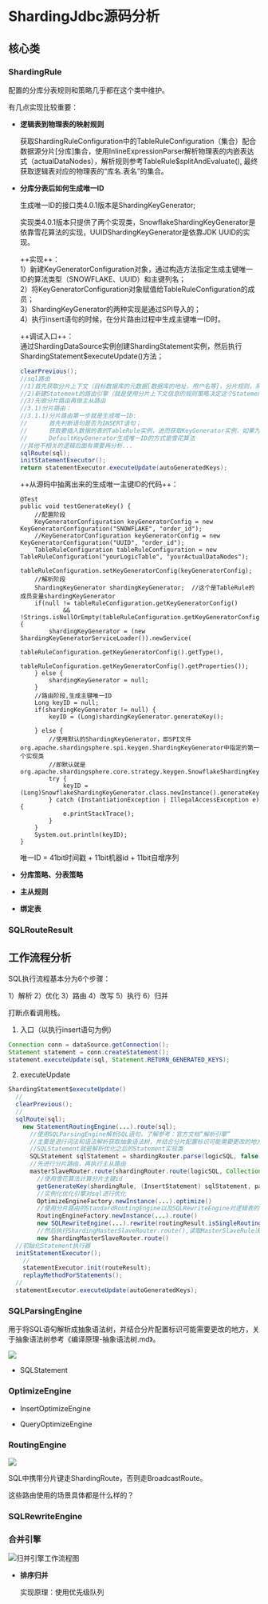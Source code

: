 # ShardingJdbc源码分析

## 核心类

### ShardingRule

配置的分库分表规则和策略几乎都在这个类中维护。

有几点实现比较重要：

+ **逻辑表到物理表的映射规则**

  获取ShardingRuleConfiguration中的TableRuleConfiguration（集合）配合数据源分片[分库]集合，使用InlineExpressionParser解析物理表的内嵌表达式（actualDataNodes），解析规则参考TableRule$splitAndEvaluate(), 最终获取逻辑表对应的物理表的“库名.表名”的集合。

+ **分库分表后如何生成唯一ID**

  生成唯一ID的接口类4.0.1版本是ShardingKeyGenerator;  
  
  实现类4.0.1版本只提供了两个实现类，SnowflakeShardingKeyGenerator是依靠雪花算法的实现，UUIDShardingKeyGenerator是依靠JDK UUID的实现。

  ++实现++：  
  1）新建KeyGeneratorConfiguration对象，通过构造方法指定生成主键唯一ID的算法类型（SNOWFLAKE、UUID）和主键列名；  
  2）将KeyGeneratorConfiguration对象赋值给TableRuleConfiguration的成员；  
  3）ShardingKeyGenerator的两种实现是通过SPI导入的；  
  4）执行insert语句的时候，在分片路由过程中生成主键唯一ID时。

  ++调试入口++：  
  通过ShardingDataSource实例创建ShardingStatement实例，然后执行ShardingStatement$executeUpdate()方法；
  ```java
  clearPrevious();
  //sql路由
  //1)首先获取分片上下文（目标数据库的元数据[数据库的地址，用户名等]，分片规则，系统属性，执行引擎，Schema、Table的元信息等）
  //2)新建Statement的路由引擎（就是使用分片上下文信息的规则策略决定这个Statement应该连接哪个物理数据库，在哪个物理表上操作）
  //3)先做分片路由再做主从路由
  //3.1)分片路由：
  //3.1.1)分片路由第一步就是生成唯一ID:
  //      首先判断语句是否为INSERT语句；
  //      获取要插入数据的表的TableRule实例，进而获取KeyGenerator实例，如果为空则使用DefaultKeyGenerator生成唯一ID
  //      DefaultKeyGenerator生成唯一ID的方式是雪花算法
  //其他不相关的逻辑后面有需要再分析...
  sqlRoute(sql);
  initStatementExecutor();
  return statementExecutor.executeUpdate(autoGeneratedKeys);
  ```
  ++从源码中抽离出来的生成唯一主键ID的代码++：
  ```
  @Test
  public void testGenerateKey() {
      //配置阶段
      KeyGeneratorConfiguration keyGeneratorConfig = new KeyGeneratorConfiguration("SNOWFLAKE", "order_id");
      //KeyGeneratorConfiguration keyGeneratorConfig = new KeyGeneratorConfiguration("UUID", "order_id");
      TableRuleConfiguration tableRuleConfiguration = new TableRuleConfiguration("yourLogicTable", "yourActualDataNodes");
      tableRuleConfiguration.setKeyGeneratorConfig(keyGeneratorConfig);
      //解析阶段
      ShardingKeyGenerator shardingKeyGenerator;  //这个是TableRule的成员变量shardingKeyGenerator
      if(null != tableRuleConfiguration.getKeyGeneratorConfig()
              && !Strings.isNullOrEmpty(tableRuleConfiguration.getKeyGeneratorConfig().getType())) {
          shardingKeyGenerator = (new ShardingKeyGeneratorServiceLoader()).newService(
                  tableRuleConfiguration.getKeyGeneratorConfig().getType(),
                  tableRuleConfiguration.getKeyGeneratorConfig().getProperties());
      } else {
          shardingKeyGenerator = null;
      }
      //路由阶段,生成主键唯一ID
      Long keyID = null;
      if(shardingKeyGenerator != null) {
          keyID = (Long)shardingKeyGenerator.generateKey();

      } else {
          //使用默认的ShardingKeyGenerator，即SPI文件org.apache.shardingsphere.spi.keygen.ShardingKeyGenerator中指定的第一个实现类
          //即默认就是 org.apache.shardingsphere.core.strategy.keygen.SnowflakeShardingKeyGenerator
          try {
              keyID = (Long)SnowflakeShardingKeyGenerator.class.newInstance().generateKey();
          } catch (InstantiationException | IllegalAccessException e) {
              e.printStackTrace();
          }
      }
      System.out.println(keyID);
  }
  ```

  唯一ID = 41bit时间戳 + 11bit机器id + 11bit自增序列

+ **分库策略、分表策略**

+ **主从规则**

+ **绑定表**

### SQLRouteResult


## 工作流程分析

SQL执行流程基本分为6个步骤：

1）解析
2）优化
3）路由
4）改写
5）执行
6）归并

打断点看调用栈。

1) 入口（以执行insert语句为例）
```java
Connection conn = dataSource.getConnection();
Statement statement = conn.createStatement();
statement.executeUpdate(sql, Statement.RETURN_GENERATED_KEYS);
```

2) executeUpdate

```java
ShardingStatement$executeUpdate()
  //
  clearPrevious();
  //
  sqlRoute(sql);
    new StatementRoutingEngine(...).route(sql);
      //使用SQLParsingEngine解析SQL语句，了解参考：官方文档“解析引擎”
      //主要是进行词法和语法解析获取抽象语法树，并结合分片配置标识可能需要更改的地方
      //SQLStatement就是解析优化之后的Statement实现类
      SQLStatement sqlStatement = shardingRouter.parse(logicSQL, false);
      //先进行分片路由，再执行主从路由
      masterSlaveRouter.route(shardingRouter.route(logicSQL, Collections.emptyList(), sqlStatement));
        //使用雪花算法计算分片主键id
        getGenerateKey(shardingRule, (InsertStatement) sqlStatement, parameters)
        //实例化优化引擎对sql进行优化
        OptimizeEngineFactory.newInstance(...).optimize()
        //使用分片路由的StandardRoutingEngine以及SQLRewriteEngine对逻辑表的insert语句进行重写，生成对物理表的insert语句，以及路由目标物理数据库
        RoutingEngineFactory.newInstance(...).route()
        new SQLRewriteEngine(...).rewrite(routingResult.isSingleRouting()); 
        //然后执行ShardingMasterSlaveRouter.route(),读取MasterSlaveRule决定将SQL发送到Master还是Slave执行
        new ShardingMasterSlaveRouter.route()
  //初始化Statement执行器
  initStatementExecutor();
    //
    statementExecutor.init(routeResult);
    replayMethodForStatements();
  //
  statementExecutor.executeUpdate(autoGeneratedKeys);
```

### SQLParsingEngine

用于将SQL语句解析成抽象语法树，并结合分片配置标识可能需要更改的地方，关于抽象语法树参考《编译原理-抽象语法树.md》。

![](https://shardingsphere.apache.org/document/legacy/3.x/document/img/sharding/parsing_architecture_cn.png)

+ SQLStatement


### OptimizeEngine

+ InsertOptimizeEngine

+ QueryOptimizeEngine

### RoutingEngine

![](https://shardingsphere.apache.org/document/legacy/3.x/document/img/sharding/route_architecture_en.png)

SQL中携带分片键走ShardingRoute，否则走BroadcastRoute。

这些路由使用的场景具体都是什么样的？

### SQLRewriteEngine

### 

### 合并引擎

![归并引擎工作流程图](https://shardingsphere.apache.org/document/legacy/3.x/document/img/sharding/merge_architecture_cn.png)

+ **排序归并**

  实现原理：使用优先级队列